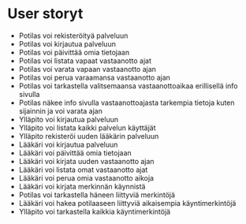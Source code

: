 # User storyt

- Potilas voi rekisteröityä palveluun
- Potilas voi kirjautua palveluun
- Potilas voi päivittää omia tietojaan
-	Potilas voi listata vapaat vastaanotto ajat
-	Potilas voi varata vapaan vastaanotto ajan
-	Potilas voi perua varaamansa vastaanotto ajan
- Potilas voi tarkastella valitsemaansa vastaanottoaikaa erillisellä info sivulla
- Potilas näkee info sivulla vastaanottoajasta tarkempia tietoja kuten sijainnin ja voi varata ajan 
- Ylläpito voi kirjautua palveluun 
- Ylläpito voi listata kaikki palvelun käyttäjät
- Ylläpito rekisteröi uuden lääkärin palveluun
- Lääkäri voi kirjautua palveluun
-	Lääkäri voi päivittää omia tietojaan
-	Lääkäri voi kirjata uuden vastaanotto ajan
-	Lääkäri voi listata omat vastaanotto ajat
-	Lääkäri voi perua omia vastaanotto aikoja
- Lääkäri voi kirjata merkinnän käynnistä 
- Potilas voi tarkastella häneen liittyviä merkintöjä
- Lääkäri voi hakea potilaaseen liittyviä aikaisempia käyntimerkintöjä
- Ylläpito voi tarkastella kaikkia käyntimerkintöjä

